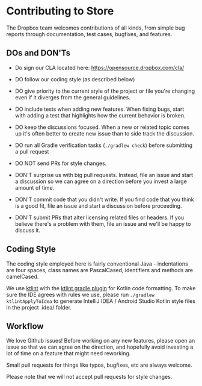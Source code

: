 Contributing to Store
=======================

The Dropbox team welcomes contributions of all kinds, from simple bug reports through documentation, test cases,
bugfixes, and features.

DOs and DON'Ts
--------------
* Do sign our CLA located here: https://opensource.dropbox.com/cla/
* DO follow our coding style (as described below)
* DO give priority to the current style of the project or file you're changing even if it diverges from the general guidelines.
* DO include tests when adding new features. When fixing bugs, start with adding a test that highlights how the current behavior is broken.
* DO keep the discussions focused. When a new or related topic comes up it's often better to create new issue than to side track the discussion.
* DO run all Gradle verification tasks (`./gradlew check`) before submitting a pull request

* DO NOT send PRs for style changes.
* DON'T surprise us with big pull requests. Instead, file an issue and start a discussion so we can agree on a direction before you invest a large amount of time.
* DON'T commit code that you didn't write. If you find code that you think is a good fit, file an issue and start a discussion before proceeding.
* DON'T submit PRs that alter licensing related files or headers. If you believe there's a problem with them, file an issue and we'll be happy to discuss it.


Coding Style
------------

The coding style employed here is fairly conventional Java - indentations are four spaces, class
names are PascalCased, identifiers and methods are camelCased.

We use [ktlint](https://github.com/pinterest/ktlint) with the [ktlint gradle plugin](https://github.com/JLLeitschuh/ktlint-gradle) for Kotlin code formatting.
To make sure the IDE agrees with rules we use, please run `./gradlew ktlintApplyToIdea` to generate IntelliJ IDEA / Android Studio Kotlin style files in the project .idea/ folder.    

Workflow
--------

We love Github issues!  Before working on any new features, please open an issue so that we can agree on the
direction, and hopefully avoid investing a lot of time on a feature that might need reworking.

Small pull requests for things like typos, bugfixes, etc are always welcome.

Please note that we will not accept pull requests for style changes.


